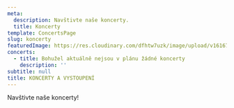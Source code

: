 ```yaml
---
meta:
  description: Navštivte naše koncerty.
  title: Koncerty
template: ConcertsPage
slug: koncerty
featuredImage: https://res.cloudinary.com/dfhtw7uzk/image/upload/v1616797650/low_Koncert_Brizuv_sbor_1_2013_h_fil3b3.jpg
concerts:
  - title: Bohužel aktuálně nejsou v plánu žádné koncerty
    description: ''
subtitle: null
title: KONCERTY A VYSTOUPENÍ
---
```

Navštivte naše koncerty!